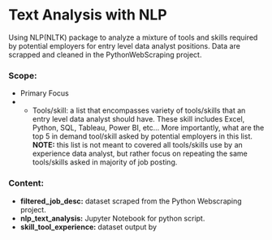 # Text Analysis with NLP
Using NLP(NLTK) package to analyze a mixture of tools and skills required by potential employers for entry level data analyst positions. Data are scrapped and cleaned in the PythonWebScraping project. 

### Scope:
* Primary Focus
* * Tools/skill: a list that encompasses variety of tools/skills that an entry level data analyst should have. These skill includes Excel, Python, SQL, Tableau, Power BI, etc... More importantly, what are the top 5 in demand tool/skill asked by potential employers in this list. __NOTE:__ this list is not meant to covered all tools/skills use by an experience data analyst, but rather focus on repeating the same tools/skills asked in majority of job posting. 

### Content:
* __filtered_job_desc:__ dataset scraped from the Python Webscraping project. 
* __nlp_text_analysis:__ Jupyter Notebook for python script.
* __skill_tool_experience:__ dataset output by 